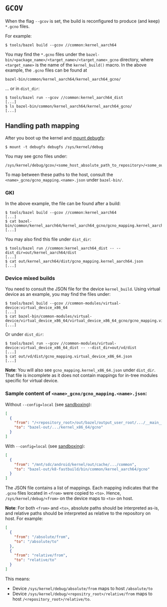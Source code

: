 # `GCOV`

When the flag `--gcov` is set, the build is reconfigured to produce (and keep)
`*.gcno` files.

For example:

```shell
$ tools/bazel build --gcov //common:kernel_aarch64
```

You may find the `*.gcno` files under the
`bazel-bin/<package_name>/<target_name>/<target_name>_gcno` directory,
where `<target_name>` is the name of the `kernel_build()`
macro. In the above example, the `.gcno` files can be found at

```
bazel-bin/common/kernel_aarch64/kernel_aarch64_gcno/
```

... or in `dist_dir`:

```shell
$ tools/bazel run --gcov //common:kernel_aarch64_dist
[...]
$ ls bazel-bin/common/kernel_aarch64/kernel_aarch64_gcno/
[...]
```


## Handling path mapping

After you boot up the kernel and [mount debugfs](https://docs.kernel.org/filesystems/debugfs.html):

```shell
$ mount -t debugfs debugfs /sys/kernel/debug
```

You may see gcno files under:

```
/sys/kernel/debug/gcov/<some_host_absolute_path_to_repository>/<some_out_directory>/common/<some_source_file>.gcno
```

To map between these paths to the host, consult the `<name>_gcno/gcno_mapping.<name>.json`
under `bazel-bin/`.

### GKI

In the above example, the file can be found after a build:

```shell
$ tools/bazel build --gcov //common:kernel_aarch64
[...]
$ cat bazel-bin/common/kernel_aarch64/kernel_aarch64_gcno/gcno_mapping.kernel_aarch64.json
[...]
```

You may also find this file under `dist_dir`:

```shell
$ tools/bazel run //common:kernel_aarch64_dist -- --dist_dir=out/kernel_aarch64/dist
[...]
$ cat out/kernel_aarch64/dist/gcno_mapping.kernel_aarch64.json
[...]
```

### Device mixed builds

You need to consult the JSON file for the device `kernel_build`.
Using virtual device as an example, you may find the files under:

```shell
$ tools/bazel build --gcov //common-modules/virtual-device:virtual_device_x86_64
[...]
$ cat bazel-bin/common-modules/virtual-device/virtual_device_x86_64/virtual_device_x86_64_gcno/gcno_mapping.virtual_device_x86_64.json
[...]
```

Or under `dist_dir`:

```shell
$ tools/bazel run --gcov //common-modules/virtual-device:virtual_device_x86_64_dist -- --dist_dir=out/vd/dist
[...]
$ cat out/vd/dist/gcno_mapping.virtual_device_x86_64.json
[...]
```

**Note**: You will also see `gcno_mapping.kernel_x86_64.json` under `dist_dir`. That file is incomplete
as it does not contain mappings for in-tree modules specific for virtual device.

### Sample content of `<name>_gcno/gcno_mapping.<name>.json`:

Without `--config=local` (see [sandboxing](sandbox.md)):

```json
[
  {
    "from": "/<repository_root>/out/bazel/output_user_root/.../__main__/out.../android-mainline/common",
    "to": "bazel-out/.../kernel_x86_64/gcno"
  }
]
```

With `--config=local` (see [sandboxing](sandbox.md)):

```json
[
  {
    "from": "/mnt/sdc/android/kernel/out/cache/.../common",
    "to": "bazel-out/k8-fastbuild/bin/common/kernel_aarch64/gcno"
  }
]
```

The JSON file contains a list of mappings. Each mapping indicates that the `.gcno` files
located in `<from>` were copied to `<to>`. Hence, `/sys/kernel/debug/<from>`
on the device maps to `<to>` on host.

**Note**: For both `<from>` and `<to>`, absolute paths should be interpreted as-is,
and relative paths should be interpreted as relative to the repository on host. For example:

```json
[
  {
    "from": "/absolute/from",
    "to": "/absolute/to"
  },
  {
    "from": "relative/from",
    "to": "relative/to"
  }
]
```

This means:
* Device `/sys/kernel/debug/absolute/from` maps to host `/absolute/to`
* Device `/sys/kernel/debug/<repositry_root>/relative/from` maps to host `/<repository_root>/relative/to`.
